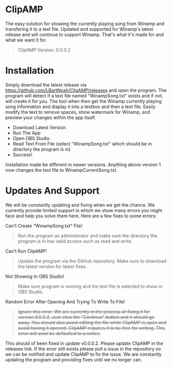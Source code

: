 # ClipAMP
The easy solution for showing the currently playing song from Winamp and transfering it to a text file. Updated and supported for Winamp's latest release and will continue to support Winamp. That's what it's made for and what we want it for.
> ClipAMP Version: 0.0.0.2

# Installation
Simply download the latest release via https://github.com/LBartNoah/ClipAMP/releases and open the program. The program will detect if a text file named "WinampSong.txt" exists and if not, will create it for you. The tool when then get the Winamp currently playing song information and display it into a textbox and then a text file. Easily modify the text to remove spaces, show watermark for Winamp, and preview your changes within the app itself.

- Download Latest Version
- Run The App
- Open OBS Studio
- Read Text From File (select "WinampSong.txt" which should be in directory the program is in)
- Success!

Installation made be different in newer versions. Anything above version 1 now changes the text file to WinampCurrentSong.txt.

# Updates And Support
We will be constantly updating and fixing when we get the chance. We currently provide limited support in which we show many errors you might face and help you solve them here. Here are a few fixes to some errors:

Can't Create "WinampSong.txt" File!
> Run the program as administrator and make sure the directory the program is in has valid access such as read and write.

Can't Run ClipAMP!
> Update the program via the GitHub repository. Make sure to download the latest version for latest fixes.

Not Showing In OBS Studio!
> Make sure program is running and the text file is selected to show in OBS Studio.

Random Error After Opening And Trying To Write To File!
> ~~Ignore this error. We are currently in the process of fixing it for version 0.0.0.2. Just click the "Continue" button and it should go away. You should also avoid editing the file while ClipAMP is open and avoid having it opened. ClipAMP requires it to be free for writing. This error will soon be defaulted to a notice.~~

This should of been fixed in update v0.0.0.2. Please update ClipAMP in the releases link. If the error still exists please pull a issue in the repository so we can be notified and update ClipAMP to fix the issue. We are constantly updating the program and providing fixes until we no longer can.
